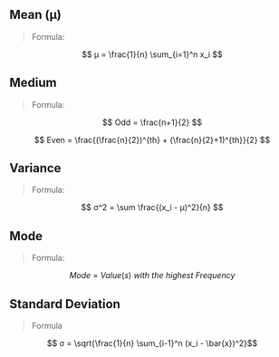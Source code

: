 ## Mean (μ)
> Formula:

$$ μ = \frac{1}{n} \sum_{i=1}^n x_i $$

## Medium
> Formula:

$$ Odd =  \frac{n+1}{2} $$

$$ Even =  \frac{(\frac{n}{2})^{th} + (\frac{n}{2}+1)^{th}}{2} $$

## Variance
> Formula:

$$ σ^2 = \sum \frac{(x_i - μ)^2}{n} $$

## Mode
> Formula:

$$ Mode\ =\ Value(s)\ with\ the\ highest\ Frequency$$

## Standard Deviation
> Formula

$$ σ = \sqrt{\frac{1}{n} \sum_{i-1}^n (x_i - \bar{x})^2}$$

